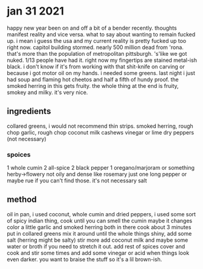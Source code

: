 # jan 31 2021

happy new year
been on and off a bit of a bender recently. thoughts manifest reality and vice versa. what to say about wanting to remain fucked up. i mean i guess the usa and my current reality is pretty fucked up too right now. capitol building stormed. nearly 500 million dead from 'rona. that's more than the population of metropolitan pittsburgh. 's'like we got nuked. 1/13 people have had it. 
right now my fingertips are stained metal-ish black. i don't know if it's from working with that shit-knife on carving or because i got motor oil on my hands. 
i needed some greens. last night i just had soup and flaming hot cheetos and half a fifth of hundy proof.
the smoked herring in this gets fruity. the whole thing at the end is fruity, smokey and milky. it's very nice.

## ingredients

collared greens, i would not recommend thin strips.
smoked herring, rough chop
garlic, rough chop
coconut milk
cashews
vinegar or lime
dry peppers (not necessary)

### spoices
1 whole cumin
2 all-spice
2 black pepper
1 oregano/marjoram or something herby->flowery not oily and dense like rosemary
just one long pepper or maybe rue if you can't find those. it's not necessary 
salt

## method

oil in pan, i used coconut, whole cumin and dried peppers, i used some sort of spicy indian thing, cook until you can smell the cumin maybe it changes color a little
garlic and smoked herring both in there cook about 3 minutes
put in collared greens mix it around until the whole things shiny, add some salt (herring might be salty) stir more
add coconut milk and maybe some water or broth if you need to stretch it out. 
add rest of spices
cover and cook and stir some times and add some vinegar or acid when things look even darker. you want to braise the stuff so it's a lil brown-ish.
